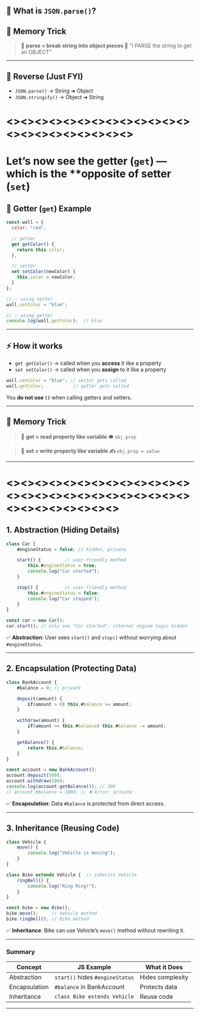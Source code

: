 ## 📌 What is `JSON.parse()`?

## 🧠 Memory Trick

> 💭 **parse = break string into object pieces 🧩**
> "I PARSE the string to get an OBJECT"

---

## 📌 Reverse (Just FYI)

* `JSON.parse()` → String ➜ Object
* `JSON.stringify()` → Object ➜ String

# <><><><><><><><><><><><><><><><><><><><><><>

# Let’s now see the **getter (`get`)** — which is the **opposite of setter (`set`)

## 📌 Getter (`get`) Example

```js
const wall = {
  color: "red",

  // getter
  get getColor() {
    return this.color;
  },

  // setter
  set setColor(newColor) {
    this.color = newColor;
  }
};

// ✅ using setter
wall.setColor = "blue";

// ✅ using getter
console.log(wall.getColor);  // blue
```

---

## ⚡ How it works

* `get getColor()` → called when you **access** it like a property
* `set setColor()` → called when you **assign** to it like a property

```js
wall.setColor = "blue"; // setter gets called
wall.getColor;           // getter gets called
```

You **do not use `()`** when calling getters and setters.

---

## 🧠 Memory Trick

> 💭 **get = read property like variable 👁️**
> `obj.prop`

> 💭 **set = write property like variable ✍️**
> `obj.prop = value`

---

# <><><><><><><><><><><><><><><><><><><><><><><><><><><><><><><><><><>

## **1. Abstraction (Hiding Details)**

```javascript
class Car {
    #engineStatus = false; // hidden, private

    start() {         // user-friendly method
        this.#engineStatus = true;
        console.log("Car started");
    }

    stop() {          // user-friendly method
        this.#engineStatus = false;
        console.log("Car stopped");
    }
}

const car = new Car();
car.start(); // only see "Car started", internal engine logic hidden
```

✅ **Abstraction**: User sees `start()` and `stop()` without worrying about `#engineStatus`.

---

## **2. Encapsulation (Protecting Data)**

```javascript
class BankAccount {
    #balance = 0; // private

    deposit(amount) {
        if(amount > 0) this.#balance += amount;
    }

    withdraw(amount) {
        if(amount <= this.#balance) this.#balance -= amount;
    }

    getBalance() {
        return this.#balance;
    }
}

const account = new BankAccount();
account.deposit(500);
account.withdraw(200);
console.log(account.getBalance()); // 300
// account.#balance = 1000; // ❌ Error: private
```

✅ **Encapsulation**: Data `#balance` is protected from direct access.

---

## **3. Inheritance (Reusing Code)**

```javascript
class Vehicle {
    move() {
        console.log("Vehicle is moving");
    }
}

class Bike extends Vehicle {  // inherits Vehicle
    ringBell() {
        console.log("Ring Ring!");
    }
}

const bike = new Bike();
bike.move();     // Vehicle method
bike.ringBell(); // Bike method
```

✅ **Inheritance**: Bike can use Vehicle’s `move()` method without rewriting it.

---

### **Summary**

| Concept       | JS Example                      | What it Does     |
| ------------- | ------------------------------- | ---------------- |
| Abstraction   | `start()` hides `#engineStatus` | Hides complexity |
| Encapsulation | `#balance` in BankAccount       | Protects data    |
| Inheritance   | `class Bike extends Vehicle`    | Reuse code       |

---

